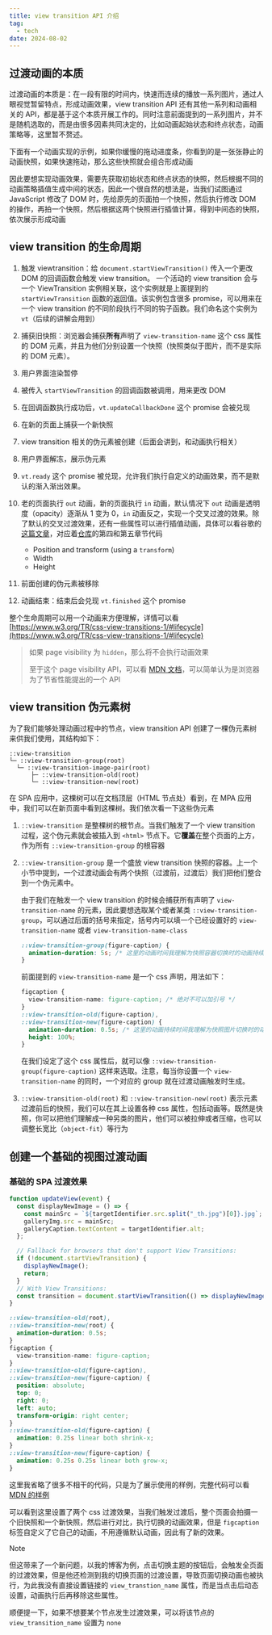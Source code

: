```yaml
---
title: view transition API 介绍
tag:
  - tech
date: 2024-08-02
---
```


## 过渡动画的本质

过渡动画的本质是：在一段有限的时间内，快速而连续的播放一系列图片，通过人眼视觉暂留特点，形成动画效果，view transition API 还有其他一系列和动画相关的 API，都是基于这个本质开展工作的。同时注意前面提到的一系列图片，并不是随机选取的，而是由很多因素共同决定的，比如动画起始状态和终点状态，动画策略等，这里暂不赘述。

下面有一个动画实现的示例，如果你缓慢的拖动进度条，你看到的是一张张静止的动画快照，如果快速拖动，那么这些快照就会组合形成动画

<script setup>
import Animation from "./animation.vue"
</script>

<Animation></Animation>

因此要想实现动画效果，需要先获取初始状态和终点状态的快照，然后根据不同的动画策略插值生成中间的状态，因此一个很自然的想法是，当我们试图通过 JavaScript 修改了 DOM 时，先给原先的页面拍一个快照，然后执行修改 DOM 的操作，再拍一个快照，然后根据这两个快照进行插值计算，得到中间态的快照，依次展示形成动画

## view transition 的生命周期

1. 触发 viewtransition：给 `document.startViewTransition()` 传入一个更改 DOM 的回调函数会触发 view transition。
   一个活动的 view transition 会与一个 ViewTransition 实例相关联，这个实例就是上面提到的 `startViewTransition` 函数的返回值。该实例包含很多 promise，可以用来在一个 view transition 的不同阶段执行不同的钩子函数。我们命名这个实例为 `vt`（后续的讲解会用到）
2. 捕获旧快照：浏览器会捕获**所有**声明了 `view-transition-name` 这个 css 属性的 DOM 元素，并且为他们分别设置一个快照（快照类似于图片，而不是实际的 DOM 元素）。
3. 用户界面渲染暂停
4. 被传入 `startViewTransition` 的回调函数被调用，用来更改 DOM
5. 在回调函数执行成功后，`vt.updateCallbackDone` 这个 promise 会被兑现
6. 在新的页面上捕获一个新快照
7. view transition 相关的伪元素被创建（后面会讲到，和动画执行相关）
8. 用户界面解冻，展示伪元素
9. `vt.ready` 这个 promise 被兑现，允许我们执行自定义的动画效果，而不是默认的渐入渐出效果。
10. 老的页面执行 `out` 动画，新的页面执行 `in` 动画，默认情况下 `out` 动画是透明度（opacity）逐渐从 1 变为 0，`in` 动画反之，实现一个交叉过渡的效果。除了默认的交叉过渡效果，还有一些属性可以进行插值动画，具体可以看谷歌的[这篇文章](https://developer.chrome.com/docs/web-platform/view-transitions/same-document#transition_multiple_elements)，对应着[仓库](https://github.com/shellRaining/google-view-transtion-example)的第四和第五章节代码
    - Position and transform (using a `transform`)
    - Width
    - Height

11. 前面创建的伪元素被移除
12. 动画结束：结束后会兑现 `vt.finished` 这个 promise

整个生命周期可以用一个动画来方便理解，详情可以看 [https://www.w3.org/TR/css-view-transitions-1/#lifecycle](https://www.w3.org/TR/css-view-transitions-1/#lifecycle)

> 如果 page visibility 为 `hidden`，那么将不会执行动画效果
>
> 至于这个 page visibility API，可以看 [MDN 文档](https://developer.mozilla.org/en-US/docs/Web/API/Page_Visibility_API)，可以简单认为是浏览器为了节省性能提出的一个 API

## view transition 伪元素树

为了我们能够处理动画过程中的节点，view transition API 创建了一棵伪元素树来供我们使用，其结构如下：

```plaintext
::view-transition
└─ ::view-transition-group(root)
  └─ ::view-transition-image-pair(root)
      ├─ ::view-transition-old(root)
      └─ ::view-transition-new(root)
```

在 SPA 应用中，这棵树可以在文档顶层（HTML 节点处）看到，在 MPA 应用中，我们可以在新页面中看到这棵树。我们依次看一下这些伪元素

1. `::view-transition` 是整棵树的根节点。当我们触发了一个 view transition 过程，这个伪元素就会被插入到 `<html>` 节点下。它**覆盖**在整个页面的上方，作为所有 `::view-transition-group` 的根容器

2. `::view-transition-group` 是一个盛放 view transition 快照的容器。上一个小节中提到，一个过渡动画会有两个快照（过渡前，过渡后）我们把他们整合到一个伪元素中。

   由于我们在触发一个 view transition 的时候会捕获所有声明了 `view-transition-name` 的元素，因此要想选取某个或者某类 `::view-transition-group`，可以通过后面的括号来指定，括号内可以填一个已经设置好的 `view-transition-name` 或者 `view-transition-name-class`

   ```css
   ::view-transition-group(figure-caption) {
     animation-duration: 5s; /* 这里的动画时间我理解为快照容器切换时的动画持续时间，对 size position 有影响 */
   }
   ```

   前面提到的 `view-transition-name` 是一个 css 声明，用法如下：

   ```css
   figcaption {
     view-transition-name: figure-caption; /* 绝对不可以加引号 */
   }
   ::view-transition-old(figure-caption),
   ::view-transition-new(figure-caption) {
     animation-duration: 0.5s; /* 这里的动画持续时间我理解为快照图片切换时的动画持续时间，对 color 有影响 */
     height: 100%;
   }
   ```

   在我们设定了这个 css 属性后，就可以像 `::view-transition-group(figure-caption)` 这样来选取。注意，每当你设置一个 `view-transition-name` 的同时，一个对应的 group 就在过渡动画触发时生成。

3. `::view-transition-old(root)` 和 `::view-transition-new(root)` 表示元素过渡前后的快照，我们可以在其上设置各种 css 属性，包括动画等。既然是快照，你可以把他们理解成一种另类的图片，他们可以被拉伸或者压缩，也可以调整长宽比（`object-fit`）等行为

## 创建一个基础的视图过渡动画

### 基础的 SPA 过渡效果

```JavaScript
function updateView(event) {
  const displayNewImage = () => {
    const mainSrc = `${targetIdentifier.src.split("_th.jpg")[0]}.jpg`;
    galleryImg.src = mainSrc;
    galleryCaption.textContent = targetIdentifier.alt;
  };

  // Fallback for browsers that don't support View Transitions:
  if (!document.startViewTransition) {
    displayNewImage();
    return;
  }
  // With View Transitions:
  const transition = document.startViewTransition(() => displayNewImage());
}
```

```css
::view-transition-old(root),
::view-transition-new(root) {
  animation-duration: 0.5s;
}
figcaption {
  view-transition-name: figure-caption;
}
::view-transition-old(figure-caption),
::view-transition-new(figure-caption) {
  position: absolute;
  top: 0;
  right: 0;
  left: auto;
  transform-origin: right center;
}
::view-transition-old(figure-caption) {
  animation: 0.25s linear both shrink-x;
}
::view-transition-new(figure-caption) {
  animation: 0.25s 0.25s linear both grow-x;
}
```

这里我省略了很多不相干的代码，只是为了展示使用的样例，完整代码可以看 [MDN 的样例](https://glitch.com/edit/#!/basic-view-transitions-api)

可以看到这里设置了两个 css 过渡效果，当我们触发过渡后，整个页面会拍摄一个旧快照和一个新快照，然后进行对比，执行切换的动画效果，但是 `figcaption` 标签自定义了它自己的动画，不用遵循默认动画，因此有了新的效果。

> [!note]
>
> 但这带来了一个新问题，以我的博客为例，点击切换主题的按钮后，会触发全页面的过渡效果，但是他还检测到我的切换页面的过渡设置，导致页面切换动画也被执行，为此我没有直接设置链接的 `view_transtion_name` 属性，而是当点击后动态设置，动画执行后再移除这些属性。
>
> 顺便提一下，如果不想要某个节点发生过渡效果，可以将该节点的 `view_transition_name` 设置为 `none`
